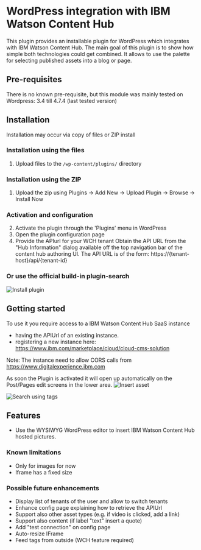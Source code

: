 # WordPress integration with IBM Watson Content Hub

This plugin provides an installable plugin for WordPress which integrates with IBM Watson Content Hub. 
The main goal of this plugin is to show how simple both technologies could get combined. 
It allows to use the palette for selecting published assets into a blog or page.

## Pre-requisites
There is no known pre-requisite, but this module was mainly tested on
Wordpress: 3.4 till 4.7.4 (last tested version)

## Installation
Installation may occur via copy of files or ZIP install
### Installation using the files
1. Upload files to the `/wp-content/plugins/` directory
### Installation using the ZIP
1. Upload the zip using Plugins -> Add New -> Upload Plugin -> Browse -> Install Now
### Activation and configuration
2. Activate the plugin through the 'Plugins' menu in WordPress
3. Open the plugin configuration page
4. Provide the APIurl for your WCH tenant
Obtain the API URL from the "Hub Information" dialog available off the top navigation bar of the content hub authoring UI. 
The API URL is of the form: https://{tenant-host}/api/{tenant-id}
### Or use the official build-in plugin-search
![Install plugin](https://raw.githubusercontent.com/ibm-wch/sample-wp-wch-asset-palette/master/doc/images/installPlugin.jpg)

## Getting started
To use it you require access to a IBM Watson Content Hub SaaS instance
- having the APIUrl of an existing instance.
- registering a new instance here: https://www.ibm.com/marketplace/cloud/cloud-cms-solution

Note: The instance need to allow CORS calls from https://www.digitalexperience.ibm.com

As soon the Plugin is activated it will open up automatically on the Post/Pages edit screens in the lower area.
![Insert asset](https://raw.githubusercontent.com/ibm-wch/sample-wp-wch-asset-palette/master/doc/images/selectImage.jpg)

![Search using tags](https://raw.githubusercontent.com/ibm-wch/sample-wp-wch-asset-palette/master/doc/images/searchTag.jpg)

## Features
- Use the WYSIWYG WordPress editor to insert IBM Watson Content Hub hosted pictures.

### Known limitations
- Only for images for now
- Iframe has a fixed size

### Possible future enhancements
- Display list of tenants of the user and allow to switch tenants
- Enhance config page explaining how to retrieve the APIUrl
- Support also other asset types (e.g. if video is clicked, add a link)
- Support also content (if label "text" insert a quote)
- Add "test connection" on config page
- Auto-resize IFrame
- Feed tags from outside (WCH feature required)
